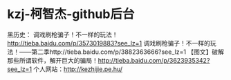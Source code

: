 # kzj-柯智杰-github后台
黑历史：
调戏刷枪骗子！不一样的玩法！http://tieba.baidu.com/p/3573019883?see_lz=1
调戏刷枪骗子！不一样的玩法！——第二季http://tieba.baidu.com/p/3882363666?see_lz=1
【图文】破解那些所谓软件，解开巨大的骗局！http://tieba.baidu.com/p/3623935342?see_lz=1
个人网站：http://kezhijie.pe.hu/
